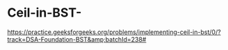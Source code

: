 # Ceil-in-BST-
https://practice.geeksforgeeks.org/problems/implementing-ceil-in-bst/0/?track=DSA-Foundation-BST&amp;batchId=238#
